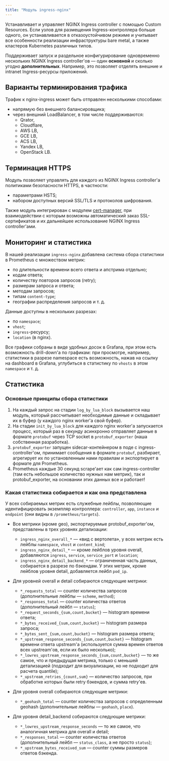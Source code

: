 ```yaml
---
title: "Модуль ingress-nginx"
---
```


Устанавливает и управляет NGINX Ingress controller с помощью Custom Resources. Если узлов для размещения Ingress-контроллера больше одного, он устанавливается в отказоустойчивом режиме и учитывает все особенности реализации инфраструктуры bare metal, а также кластеров Kubernetes различных типов.

Поддерживает запуск и раздельное конфигурирование одновременно нескольких NGINX Ingress controller'ов — один **основной** и сколько угодно **дополнительных**. Например, это позволяет отделять внешние и intranet Ingress-ресурсы приложений.

## Варианты терминирования трафика

Трафик к nginx-ingress может быть отправлен несколькими способами:
- напрямую без внешнего балансировщика;
- через внешний LoadBalancer, в том числе поддерживаются:
  - Qrator,
  - Cloudflare,
  - AWS LB,
  - GCE LB,
  - ACS LB,
  - Yandex LB,
  - OpenStack LB.

## Терминация HTTPS

Модуль позволяет управлять для каждого из NGINX Ingress controller'а политиками безопасности HTTPS, в частности:
- параметрами HSTS;
- набором доступных версий SSL/TLS и протоколов шифрования.

Также модуль интегрирован с модулем [cert-manager](../../modules/cert-manager/), при взаимодействии с которым возможны автоматический заказ SSL-сертификатов и их дальнейшее использование NGINX Ingress controller'ами.

## Мониторинг и статистика

В нашей реализации `ingress-nginx` добавлена система сбора статистики в Prometheus с множеством метрик:
- по длительности времени всего ответа и апстрима отдельно;
- кодам ответа;
- количеству повторов запросов (retry);
- размерам запроса и ответа;
- методам запросов;
- типам `content-type`;
- географии распределения запросов и т. д.

Данные доступны в нескольких разрезах:
- по `namespace`;
- `vhost`;
- `ingress`-ресурсу;
- `location` (в nginx).

Все графики собраны в виде удобных досок в Grafana, при этом есть возможность drill-down'а по графикам: при просмотре, например, статистики в разрезе namespace есть возможность, нажав на ссылку на dashboard в Grafana, углубиться в статистику по `vhosts` в этом `namespace` и т. д.

## Статистика

### Основные принципы сбора статистики

1. На каждый запрос на стадии `log_by_lua_block` вызывается наш модуль, который рассчитывает необходимые данные и складывает их в буфер (у каждого nginx worker'а свой буфер).
2. На стадии `init_by_lua_block` для каждого nginx worker'а запускается процесс, который раз в секунду асинхронно отправляет данные в формате `protobuf` через TCP socket в `protobuf_exporter` (наша собственная разработка).
3. `protobuf_exporter` запущен sidecar-контейнером в поде с ingress-controller'ом, принимает сообщения в формате `protobuf`, разбирает, агрегирует их по установленным нами правилам и экспортирует в формате для Prometheus.
4. Prometheus каждые 30 секунд scrape'ает как сам ingress-controller (там есть небольшое количество нужных нам метрик), так и protobuf_exporter, на основании этих данных все и работает!

### Какая статистика собирается и как она представлена

У всех собираемых метрик есть служебные лейблы, позволяющие идентифицировать экземпляр контроллера: `controller`, `app`, `instance` и `endpoint` (они видны в `/prometheus/targets`).

* Все метрики (кроме geo), экспортируемые protobuf_exporter'ом, представлены в трех уровнях детализации:
  * `ingress_nginx_overall_*` — «вид с вертолета», у всех метрик есть лейблы `namespace`, `vhost` и `content_kind`;
  * `ingress_nginx_detail_*` — кроме лейблов уровня overall, добавляются `ingress`, `service`, `service_port` и `location`;
  * `ingress_nginx_detail_backend_*` — ограниченная часть данных, собирается в разрезе по бэкендам. У этих метрик, кроме лейблов уровня detail, добавляется лейбл `pod_ip`.

* Для уровней overall и detail собираются следующие метрики:
  * `*_requests_total` — counter количества запросов (дополнительные лейблы — `scheme`, `method`);
  * `*_responses_total` — counter количества ответов (дополнительный лейбл — `status`);
  * `*_request_seconds_{sum,count,bucket}` — histogram времени ответа;
  * `*_bytes_received_{sum,count,bucket}` — histogram размера запроса;
  * `*_bytes_sent_{sum,count,bucket}` — histogram размера ответа;
  * `*_upstream_response_seconds_{sum,count,bucket}` — histogram времени ответа upstream'а (используется сумма времен ответов всех upstream'ов, если их было несколько);
  * `*_lowres_upstream_response_seconds_{sum,count,bucket}` — то же самое, что и предыдущая метрика, только с меньшей детализацией (подходит для визуализации, но не подходит для расчета quantile);
  * `*_upstream_retries_{count,sum}` — количество запросов, при обработке которых были retry бэкендов, и сумма retry'ев.

* Для уровня overall собираются следующие метрики:
  * `*_geohash_total` — counter количества запросов с определенным geohash (дополнительные лейблы — `geohash`, `place`).

* Для уровня detail_backend собираются следующие метрики:
  * `*_lowres_upstream_response_seconds` — то же самое, что аналогичная метрика для overall и detail;
  * `*_responses_total` — counter количества ответов (дополнительный лейбл — `status_class`, а не просто `status`);
  * `*_upstream_bytes_received_sum` — counter суммы размеров ответов бэкенда.
